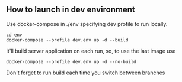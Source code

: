 ## How to launch in dev environment 

Use docker-compose in ./env specifying dev profile to run locally.

```shell
cd env
docker-compose --profile dev.env up -d --build
```

It'll build server application on each run, so, to use the last image use
```shell
docker-compose --profile dev.env up -d --no-build
```

Don't forget to run build each time you switch between branches 